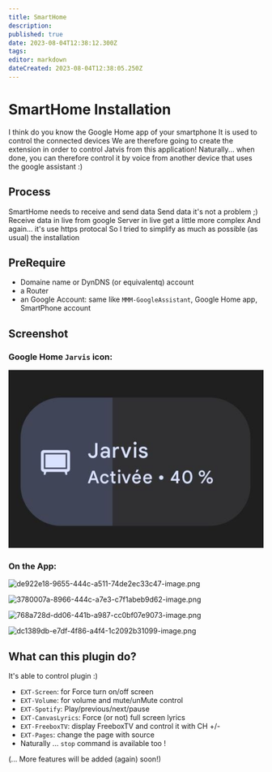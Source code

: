 ```yaml
---
title: SmartHome
description: 
published: true
date: 2023-08-04T12:38:12.300Z
tags: 
editor: markdown
dateCreated: 2023-08-04T12:38:05.250Z
---
```


# **SmartHome Installation**

I think do you know the Google Home app of your smartphone
It is used to control the connected devices
We are therefore going to create the extension in order to control Jatvis from this application!
Naturally... when done, you can therefore control it by voice from another device that uses the google assistant :)

## Process
SmartHome needs to receive and send data
Send data it's not a problem ;)
Receive data in live from google Server in live get a little more complex
And again... it's use https protocal
So I tried to simplify as much as possible (as usual) the installation

## PreRequire

* Domaine name  or DynDNS (or equivalentq) account
* a Router
* an Google Account: same like `MMM-GoogleAssistant`, Google Home app, SmartPhone account

## Screenshot
### Google Home `Jarvis` icon:
![jarvis.png](/resources/smarthome/jarvis.png)

### On the App:
![de922e18-9655-444c-a511-74de2ec33c47-image.png](/assets/uploads/files/1678829576608-de922e18-9655-444c-a511-74de2ec33c47-image.png) 

![3780007a-8966-444c-a7e3-c7f1abeb9d62-image.png](/assets/uploads/files/1678829647983-3780007a-8966-444c-a7e3-c7f1abeb9d62-image.png) 

![768a728d-dd06-441b-a987-cc0bf07e9073-image.png](/assets/uploads/files/1678829697289-768a728d-dd06-441b-a987-cc0bf07e9073-image.png) 

![dc1389db-e7df-4f86-a4f4-1c2092b31099-image.png](/assets/uploads/files/1678829738439-dc1389db-e7df-4f86-a4f4-1c2092b31099-image.png) 

## What can this plugin do?

It's able to control plugin :)

* `EXT-Screen`: for Force turn on/off screen
* `EXT-Volume`: for volume and mute/unMute control
* `EXT-Spotify`: Play/previous/next/pause
* `EXT-CanvasLyrics`: Force (or not) full screen lyrics
* `EXT-FreeboxTV`: display FreeboxTV and control it with CH +/-
* `EXT-Pages`: change the page with source
* Naturally ... `stop` command is available too !

(... More features will be added (again) soon!)